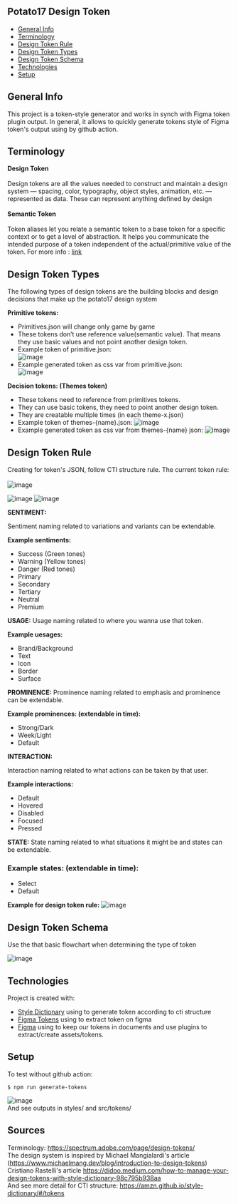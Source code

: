 ## Potato17 Design Token
* [General Info](#general-info)
* [Terminology](#terminology)
* [Design Token Rule](#design-token-rule)
* [Design Token Types](#design-token-types)
* [Design Token Schema](#design-token-schema)
* [Technologies](#technologies)
* [Setup](#setup)

## General Info
This project is a token-style generator and works in synch with Figma token plugin output. 
In general, it allows to quickly generate tokens style of Figma token's output using by github action.

## Terminology
**Design Token** <br /> <br />
Design tokens are all the values needed to construct and maintain a design system — spacing, color, typography, object styles, animation, etc. — represented as data. These can represent anything defined by design <br /> <br />
**Semantic Token** <br /> <br />
Token aliases let you relate a semantic token to a base token for a specific context or to get a level of abstraction. It helps you communicate the intended purpose of a token independent of the actual/primitive value of the token. For more info : [link](https://www.toolabs.com/learn/tokens/semantics/#:~:text=Token%20aliases%20let%20you%20relate,primitive%20value%20of%20the%20token.)


## Design Token Types
The following types of design tokens are the building blocks and design decisions that make up the potato17 design system <br />

**Primitive tokens:**
* Primitives.json will change only game by game
* These tokens don’t use reference value(semantic value). That means they use basic values and not point  another design token.
* Example token of primitive.json: <br />
![image](https://user-images.githubusercontent.com/13114945/230381934-0be6d2f3-78e9-4c0e-bf10-2ec20652e448.png)
* Example generated token as css var from primitive.json: <br />
![image](https://user-images.githubusercontent.com/13114945/230382205-c8a12473-bde9-4334-b4dd-e9282df49757.png)

**Decision tokens: (Themes token)**

* These tokens need to reference from primitives tokens.
* They can use basic tokens, they need to point another design token.
* They are creatable multiple times (in each theme-x.json)
* Example token of themes-{name}.json:
![image](https://user-images.githubusercontent.com/13114945/230382261-a1836f49-7b68-4ba1-9221-f28bd7c2ab26.png)
* Example generated token as css var from themes-{name} json:
![image](https://user-images.githubusercontent.com/13114945/230382086-001257fb-4f86-465f-89f9-15e4b63538fa.png)

## Design Token Rule 
Creating for token's JSON, follow CTI structure rule. The current token rule: <br />  <br />
![image](https://user-images.githubusercontent.com/78482240/151450641-c8ed512a-e4d2-4473-9411-e2a044a05af8.png)

![image](https://user-images.githubusercontent.com/13114945/230377388-7d3e1f85-bbda-4f65-99c8-e8d51def5553.png)
![image](https://user-images.githubusercontent.com/13114945/230377477-bdf4ec7f-71d6-4fe4-9341-a741c78ba57d.png)

**SENTIMENT:**

Sentiment naming related to variations and variants can be extendable.

**Example sentiments:**

* Success (Green tones)
* Warning (Yellow tones)
* Danger (Red tones)
* Primary
* Secondary
* Tertiary
* Neutral
* Premium

**USAGE:**
Usage naming related to where you wanna use that token. 

**Example uesages:**

* Brand/Background
* Text
* Icon
* Border
* Surface

**PROMINENCE:**
Prominence naming related to emphasis and prominence can be extendable.

**Example prominences: (extendable in time):**

* Strong/Dark
* Week/Light
* Default

**INTERACTION:**

Interaction naming related to what actions can be taken by that user. 

**Example interactions:**

* Default
* Hovered
* Disabled
* Focused
* Pressed

**STATE:**
State naming related to what situations it might be and states can be extendable.

### Example states: (extendable in time):
* Select
* Default

**Example for design token rule:**
![image](https://user-images.githubusercontent.com/13114945/230377568-3f590b09-a5e4-4eb8-be78-05d2026d668a.png)


 ## Design Token Schema

Use the that basic flowchart when determining the type of token

![image](https://user-images.githubusercontent.com/78482240/157283817-17d2a8ad-4997-43ec-bb7d-1e9df53071b3.png)

	
## Technologies
Project is created with:
* [Style Dictionary](https://amzn.github.io/style-dictionary/#/) using to generate token according to cti structure
* [Figma Tokens](https://www.figma.com/community/plugin/843461159747178978/Figma-Tokens) using to extract token on figma
* [Figma](https://www.figma.com/) using to keep our tokens in documents and use plugins to extract/create assets/tokens. 
	
## Setup
To test without github action:
```
$ npm run generate-tokens
```
![image](https://user-images.githubusercontent.com/78482240/157434342-9b25085e-dacb-4207-a6e7-d30d0fef980d.png)
<br />
And see outputs in styles/ and src/tokens/

## Sources
Terminology: https://spectrum.adobe.com/page/design-tokens/
<br />
The design system is inspired by Michael Mangialardi's article (https://www.michaelmang.dev/blog/introduction-to-design-tokens)
<br />
Cristiano Rastelli's article https://didoo.medium.com/how-to-manage-your-design-tokens-with-style-dictionary-98c795b938aa
<br />
And see more detail for CTI structure: https://amzn.github.io/style-dictionary/#/tokens
